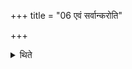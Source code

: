 +++
title = "06 एवं सर्वान्करोति"

+++

<details><summary>थिते</summary>

6. In the same manner he deals with all (the Upavavas).
</details>
